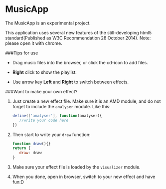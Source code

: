 MusicApp
========

The MusicApp is an experimental project.

This application uses several new features of the still-developing html5 standard(Published as W3C Recommendation 28 October 2014).
Note: please open it with chrome.

###Tips for use
- Drag music files into the browser, or click the cd-icon to add files.

- **Right** click to show the playlist.

- Use arrow key **Left** and **Right** to switch between effects.

###Want to make your own effect?
1. Just create a new effect file. Make sure it is an AMD module, and do not forget to include the `analyser` module. Like this:
   
   ```js
   define(['analyser'], function(analyser){
      //write your code here
   })
   ```
    
2. Then start to write your `draw` function:

   ```js
   function draw(){}
   return {
      draw: draw
   }
   ```
   
3. Make sure your effect file is loaded by the `visualizer` module.

4. When you done, open in browser, switch to your new effect and have fun:D
